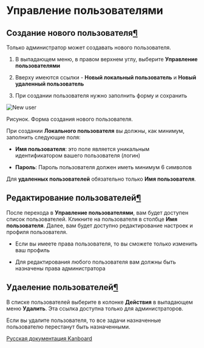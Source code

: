 Управление пользователями
=========================



Создание нового пользователя[¶](#add-a-new-user "Ссылка на этот заголовок")
---------------------------------------------------------------------------



Только администратор может создавать нового пользователя.



1.  В выпадающем меню, в правом верхнем углу, выберите **Управление пользователями**



2.  Вверху имеются ссылки - **Новый локальный пользователь** и **Новый удаленный пользователь**



3.  При создании пользователя нужно заполнить форму и сохранить



![New user](screenshots/new-user.png)

Рисунок. Форма создания нового пользователя.



При создании **Локального пользователя** вы должны, как минимум, заполнить следующие поля:



-   **Имя пользователя**: это поле является уникальным идентификатором вашего пользователя (логин)



-   **Пароль**: Пароль пользователя должен иметь минимум 6 символов



Для **удаленных пользователей** обязательно только **Имя пользователя**.



Редактирование пользователей[¶](#edit-users "Ссылка на этот заголовок")
-----------------------------------------------------------------------



После перехода в **Управление пользователями**, вам будет доступен список пользователей. Кликните на пользователя в столбце **Имя пользователя**. Далее, вам будет доступно редактирование настроек и профиля пользователя.



-   Если вы имеете права пользователя, то вы сможете только изменить ваш профиль



-   Для редактирования любого пользователя вам должны быть назначены права администратора



Удаеление пользователей[¶](#remove-users "Ссылка на этот заголовок")
--------------------------------------------------------------------



В списке пользователей выберите в колонке **Действия** в выпадающем меню **Удалить**. Эта ссылка доступна только для администраторов.



Если вы удалите пользователя, то все задачи назначенные пользователю перестанут быть назначенными.
 



 



 



[Русская документация Kanboard](http://kanboard.ru/doc/)


